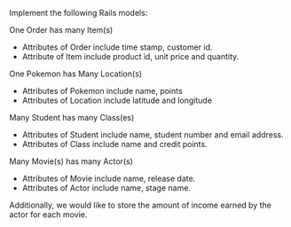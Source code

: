 
Implement the following Rails models:

One Order has many Item(s)

* Attributes of Order include time stamp, customer id.
* Attribute of Item include product id, unit price and quantity.

One Pokemon has Many Location(s)

* Attributes of Pokemon include name, points
* Attributes of Location include latitude and longitude

Many Student has many Class(es)

* Attributes of Student include name, student number and email address.
* Attributes of Class include name and credit points. 

Many Movie(s) has many Actor(s)

* Attributes of Movie include name, release date.
* Attributes of Actor include name, stage name.

Additionally, we would like to store the amount of income earned by the actor for each movie.

